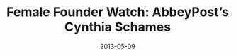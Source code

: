 ---
layout: post
title:  "Female Founder Watch: AbbeyPost’s Cynthia Schames"
date:   2013-05-09
image:  placeholder.png
categories: ""
---